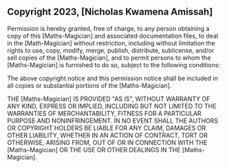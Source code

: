 ## Copyright 2023, [Nicholas Kwamena Amissah]

Permission is hereby granted, free of charge, to any person obtaining a copy of this [Maths-Magician] and associated documentation files, to deal in the [Math-Magician] without restriction, including without limitation the rights to use, copy, modify, merge, publish, distribute, sublicense, and/or sell copies of the [Maths-Magician], and to permit persons to whom the [Maths-Magician] is furnished to do so, subject to the following conditions:

The above copyright notice and this permission notice shall be included in all copies or substantial portions of the [Maths-Magician].

THE [Maths-Magician] IS PROVIDED "AS IS", WITHOUT WARRANTY OF ANY KIND, EXPRESS OR IMPLIED, INCLUDING BUT NOT LIMITED TO THE WARRANTIES OF MERCHANTABILITY, FITNESS FOR A PARTICULAR PURPOSE AND NONINFRINGEMENT. IN NO EVENT SHALL THE AUTHORS OR COPYRIGHT HOLDERS BE LIABLE FOR ANY CLAIM, DAMAGES OR OTHER LIABILITY, WHETHER IN AN ACTION OF CONTRACT, TORT OR OTHERWISE, ARISING FROM, OUT OF OR IN CONNECTION WITH THE [Maths-Magician] OR THE USE OR OTHER DEALINGS IN THE [Maths-Magician].
